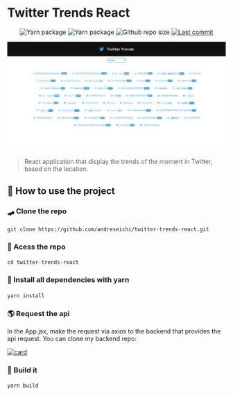 # Twitter Trends React

<p align="center">
    <img alt="Yarn package" src="https://img.shields.io/badge/Yarn-2C8EBB?style=for-the-badge&logo=yarn&logoColor=fff">
    <img alt="Yarn package" src="https://img.shields.io/badge/React-000?style=for-the-badge&logo=react">
    <img alt="Github repo size" src="https://img.shields.io/github/repo-size/andreseichi/twitter-trends-react?style=for-the-badge">
    <a href="https://github.com/andreseichi/twitter-trends-react/commits"><img alt="Last commit" src="https://img.shields.io/github/last-commit/andreseichi/twitter-trends-react?style=for-the-badge" /></a>
</p>

<img src="screenshot.png" alt="Screenshot">

> React application that display the trends of the moment in Twitter, based on the location.

## 🚀 How to use the project

### 🛹 Clone the repo

`git clone https://github.com/andreseichi/twitter-trends-react.git`

### 📒 Acess the repo

`cd twitter-trends-react`

### 🧭 Install all dependencies with yarn

`yarn install`

### 🌎 Request the api

In the App.jsx, make the request via axios to the backend that provides the api request.
You can clone my backend repo:

[![card](https://github-readme-stats.vercel.app/api/pin/?username=andreseichi&repo=twitter-trends-api)](https://github.com/andreseichi/twitter-trends-api)

### 🔨 Build it

`yarn build`
